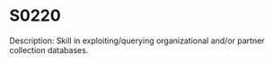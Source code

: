 # S0220
Description: Skill in exploiting/querying organizational and/or partner collection databases.
